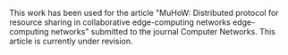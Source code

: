 This work has been used for the article "MuHoW: Distributed protocol for resource sharing in collaborative edge-computing networks
edge-computing networks" submitted to the journal Computer Networks. This article is currently under revision. 
